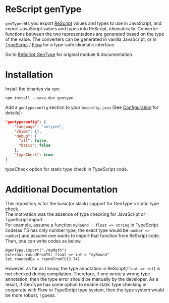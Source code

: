 # ReScript genType

`genType` lets you export [ReScript](https://rescript-lang.org/) values and types to use in JavaScript, and import JavaScript values and types into ReScript, idiomatically. Converter functions between the two representations are generated based on the type of the value. The converters can be generated in vanilla JavaScript, or in [TypeScript](https://www.typescriptlang.org/) / [Flow](https://flow.org/en/) for a type-safe idiomatic interface.

Go to [ReScript GenType](https://github.com/rescript-association/genType) for original module & documentation.   

# Installation

Install the binaries via `npm`:

```
npm install --save-dev gentype
```

Add a `gentypeconfig` section to your `bsconfig.json` (See [Configuration](#configuration) for details):

```json
"gentypeconfig": {
    "language": "untyped",
    "shims": {},
    "debug": {
      "all": false,
      "basic": false
    },
    "typeCheck": true
}
```
typeCheck option for static type check in TypeScript code.   

# Additional Documentation

This repository is for the basic(or slack) support for GenType's static type check.   
The motivation was the absence of type checking for JavaScript or TypeScript import.   
For example, assume a function `myRound : float => string` in TypeScript code(as TS has only number type, the exact type would be `number => number`) and assume one wants to import that function from ReScript code. Then, one can write codes as below.   

```ReScript
@genType.import("./myMath")
external roundFromTS: float => int = "myRound"
let roundedEx = roundFromTS(3.74)
```

However, as far as I know, the type annotation in ReScript(`float => int`) is not checked during compilation. Therefore, if one wrote a wrong type annotation, then the type error should be manually by the developer. As a result, if GenType has some option to enable static type checking in cooperate with Flow or TypeScript type system, then the type system would be more robust, I guess.
